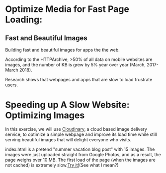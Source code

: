 # Optimize Media for Fast Page Loading:

## Fast and Beautiful Images

Building fast and beautiful images for apps the the web.

According to the HTTPArchive, &gt;50% of all data on mobile websites are images, and the number of KB is grew by 5% year over year \(March, 2017- March 2018\).

Research shows that webpages and apps that are slow to load frustrate users.

# Speeding up A Slow Website: Optimizing Images

In this exercise, we will use [Cloudinary](https://www.cloudinary.com), a cloud based image delivery service, to optimize a simple webpage and improve its load time while still serving beautiful images that will delight everyone who visits.

index.html is a pretend "summer vacation blog post" with 15 images. The images were just uploaded straight from Google Photos, and as a result, the page weighs over 10 MB. The first load of the page \(when the images are not cached\) is extremely slow.[Try it!](https://dougsillars.github.io/)\(See what I mean?\)

